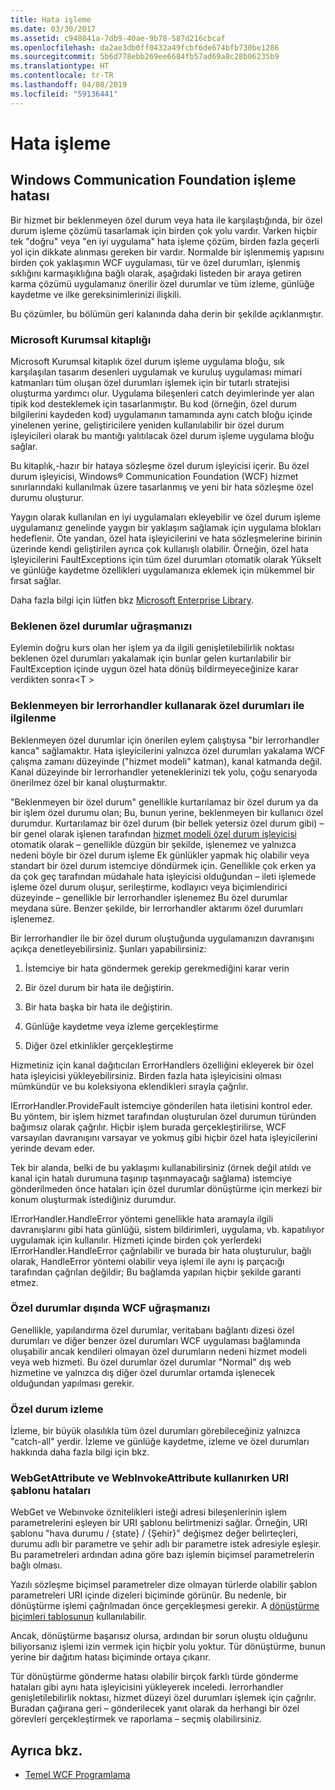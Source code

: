 ```yaml
---
title: Hata işleme
ms.date: 03/30/2017
ms.assetid: c948841a-7db9-40ae-9b78-587d216cbcaf
ms.openlocfilehash: da2ae3db0ff0432a49fcbf6de674bfb730be1286
ms.sourcegitcommit: 5b6d778ebb269ee6684fb57ad69a8c28b06235b9
ms.translationtype: HT
ms.contentlocale: tr-TR
ms.lasthandoff: 04/08/2019
ms.locfileid: "59136441"
---
```

# <a name="error-handling"></a>Hata işleme
## <a name="error-handling-in-windows-communication-foundation"></a>Windows Communication Foundation işleme hatası  
 Bir hizmet bir beklenmeyen özel durum veya hata ile karşılaştığında, bir özel durum işleme çözümü tasarlamak için birden çok yolu vardır. Varken hiçbir tek "doğru" veya "en iyi uygulama" hata işleme çözüm, birden fazla geçerli yol için dikkate alınması gereken bir vardır. Normalde bir işlenmemiş yapısını birden çok yaklaşımın WCF uygulaması, tür ve özel durumları, işlenmiş sıklığını karmaşıklığına bağlı olarak, aşağıdaki listeden bir araya getiren karma çözümü uygulamanız önerilir özel durumlar ve tüm izleme, günlüğe kaydetme ve ilke gereksinimlerinizi ilişkili.  
  
 Bu çözümler, bu bölümün geri kalanında daha derin bir şekilde açıklanmıştır.  
  
### <a name="the-microsoft-enterprise-library"></a>Microsoft Kurumsal kitaplığı  
 Microsoft Kurumsal kitaplık özel durum işleme uygulama bloğu, sık karşılaşılan tasarım desenleri uygulamak ve kuruluş uygulaması mimari katmanları tüm oluşan özel durumları işlemek için bir tutarlı stratejisi oluşturma yardımcı olur. Uygulama bileşenleri catch deyimlerinde yer alan tipik kod desteklemek için tasarlanmıştır. Bu kod (örneğin, özel durum bilgilerini kaydeden kod) uygulamanın tamamında aynı catch bloğu içinde yinelenen yerine, geliştiricilere yeniden kullanılabilir bir özel durum işleyicileri olarak bu mantığı yalıtılacak özel durum işleme uygulama bloğu sağlar.  
  
 Bu kitaplık,-hazır bir hataya sözleşme özel durum işleyicisi içerir. Bu özel durum işleyicisi, Windows® Communication Foundation (WCF) hizmet sınırlarındaki kullanılmak üzere tasarlanmış ve yeni bir hata sözleşme özel durumu oluşturur.  
  
 Yaygın olarak kullanılan en iyi uygulamaları ekleyebilir ve özel durum işleme uygulamanız genelinde yaygın bir yaklaşım sağlamak için uygulama blokları hedeflenir. Öte yandan, özel hata işleyicilerini ve hata sözleşmelerine birinin üzerinde kendi geliştirilen ayrıca çok kullanışlı olabilir. Örneğin, özel hata işleyicilerini FaultExceptions için tüm özel durumları otomatik olarak Yükselt ve günlüğe kaydetme özellikleri uygulamanıza eklemek için mükemmel bir fırsat sağlar.  
  
 Daha fazla bilgi için lütfen bkz [Microsoft Enterprise Library](https://docs.microsoft.com/previous-versions/msp-n-p/ff632023(v=pandp.10)).  
  
### <a name="dealing-with-expected-exceptions"></a>Beklenen özel durumlar uğraşmanızı  
 Eylemin doğru kurs olan her işlem ya da ilgili genişletilebilirlik noktası beklenen özel durumları yakalamak için bunlar gelen kurtarılabilir bir FaultException içinde uygun özel hata dönüş bildirmeyeceğinize karar verdikten sonra\<T >  
  
### <a name="dealing-with-unexpected-exceptions-using-an-ierrorhandler"></a>Beklenmeyen bir Ierrorhandler kullanarak özel durumları ile ilgilenme  
 Beklenmeyen özel durumlar için önerilen eylem çalıştıysa "bir Ierrorhandler kanca" sağlamaktır. Hata işleyicilerini yalnızca özel durumları yakalama WCF çalışma zamanı düzeyinde ("hizmet modeli" katman), kanal katmanda değil. Kanal düzeyinde bir Ierrorhandler yeteneklerinizi tek yolu, çoğu senaryoda önerilmez özel bir kanal oluşturmaktır.  
  
 "Beklenmeyen bir özel durum" genellikle kurtarılamaz bir özel durum ya da bir işlem özel durumu olan; Bu, bunun yerine, beklenmeyen bir kullanıcı özel durumdur. Kurtarılamaz bir özel durum (bir bellek yetersiz özel durum gibi) – bir genel olarak işlenen tarafından [hizmet modeli özel durum işleyicisi](xref:System.ServiceModel.Dispatcher.ExceptionHandler) otomatik olarak – genellikle düzgün bir şekilde, işlenemez ve yalnızca nedeni böyle bir özel durum işleme Ek günlükler yapmak hiç olabilir veya standart bir özel durum istemciye döndürmek için. Genellikle çok erken ya da çok geç tarafından müdahale hata işleyicisi olduğundan – ileti işlemede işleme özel durum oluşur, serileştirme, kodlayıcı veya biçimlendirici düzeyinde – genellikle bir Ierrorhandler işlenemez Bu özel durumlar meydana süre. Benzer şekilde, bir Ierrorhandler aktarımı özel durumları işlenemez.  
  
 Bir Ierrorhandler ile bir özel durum oluştuğunda uygulamanızın davranışını açıkça denetleyebilirsiniz. Şunları yapabilirsiniz:  
  
1.  İstemciye bir hata göndermek gerekip gerekmediğini karar verin  
  
2.  Bir özel durum bir hata ile değiştirin.  
  
3.  Bir hata başka bir hata ile değiştirin.  
  
4.  Günlüğe kaydetme veya izleme gerçekleştirme  
  
5.  Diğer özel etkinlikler gerçekleştirme  
  
 Hizmetiniz için kanal dağıtıcıları ErrorHandlers özelliğini ekleyerek bir özel hata işleyicisi yükleyebilirsiniz.  Birden fazla hata işleyicisini olması mümkündür ve bu koleksiyona eklendikleri sırayla çağrılır.  
  
 IErrorHandler.ProvideFault istemciye gönderilen hata iletisini kontrol eder. Bu yöntem, bir işlem hizmet tarafından oluşturulan özel durumun türünden bağımsız olarak çağrılır. Hiçbir işlem burada gerçekleştirilirse, WCF varsayılan davranışını varsayar ve yokmuş gibi hiçbir özel hata işleyicilerini yerinde devam eder.  
  
 Tek bir alanda, belki de bu yaklaşımı kullanabilirsiniz (örnek değil atıldı ve kanal için hatalı durumuna taşınıp taşınmayacağı sağlama) istemciye gönderilmeden önce hataları için özel durumlar dönüştürme için merkezi bir konum oluşturmak istediğiniz durumdur.  
  
 IErrorHandler.HandleError yöntemi genellikle hata aramayla ilgili davranışlarını gibi hata günlüğü, sistem bildirimleri, uygulama, vb. kapatılıyor uygulamak için kullanılır. Hizmeti içinde birden çok yerlerdeki IErrorHandler.HandleError çağrılabilir ve burada bir hata oluşturulur, bağlı olarak, HandleError yöntemi olabilir veya işlemi ile aynı iş parçacığı tarafından çağrılan değildir; Bu bağlamda yapılan hiçbir şekilde garanti etmez.  
  
### <a name="dealing-with-exceptions-outside-wcf"></a>Özel durumlar dışında WCF uğraşmanızı  
 Genellikle, yapılandırma özel durumlar, veritabanı bağlantı dizesi özel durumları ve diğer benzer özel durumları WCF uygulaması bağlamında oluşabilir ancak kendileri olmayan özel durumların nedeni hizmet modeli veya web hizmeti. Bu özel durumlar özel durumlar "Normal" dış web hizmetine ve yalnızca dış diğer özel durumlar ortamda işlenecek olduğundan yapılması gerekir.  
  
### <a name="tracing-exceptions"></a>Özel durum izleme  
 İzleme, bir büyük olasılıkla tüm özel durumları görebileceğiniz yalnızca "catch-all" yerdir. İzleme ve günlüğe kaydetme, izleme ve özel durumları hakkında daha fazla bilgi için bkz.  
  
### <a name="uri-template-errors-when-using-webgetattribute-and-webinvokeattribute"></a>WebGetAttribute ve WebInvokeAttribute kullanırken URI şablonu hataları  
 WebGet ve Webınvoke öznitelikleri isteği adresi bileşenlerinin işlem parametrelerini eşleyen bir URI şablonu belirtmenizi sağlar. Örneğin, URI şablonu "hava durumu / {state} / {Şehir}" değişmez değer belirteçleri, durumu adlı bir parametre ve şehir adlı bir parametre istek adresiyle eşleşir. Bu parametreleri ardından adına göre bazı işlemin biçimsel parametrelerin bağlı olması.  
  
 Yazılı sözleşme biçimsel parametreler dize olmayan türlerde olabilir şablon parametreleri URI içinde dizeleri biçiminde görünür. Bu nedenle, bir dönüştürme işlemi çağrılmadan önce gerçekleşmesi gerekir. A [dönüştürme biçimleri tablosunun](wcf-web-http-programming-model-overview.md) kullanılabilir.  
  
 Ancak, dönüştürme başarısız olursa, ardından bir sorun oluştu olduğunu biliyorsanız işlemi izin vermek için hiçbir yolu yoktur. Tür dönüştürme, bunun yerine bir dağıtım hatası biçiminde ortaya çıkarır.  
  
 Tür dönüştürme gönderme hatası olabilir birçok farklı türde gönderme hataları gibi aynı hata işleyicisini yükleyerek inceledi. Ierrorhandler genişletilebilirlik noktası, hizmet düzeyi özel durumları işlemek için çağrılır. Buradan çağırana geri – gönderilecek yanıt olarak da herhangi bir özel görevleri gerçekleştirmek ve raporlama – seçmiş olabilirsiniz.  
  
## <a name="see-also"></a>Ayrıca bkz.

- [Temel WCF Programlama](../basic-wcf-programming.md)
